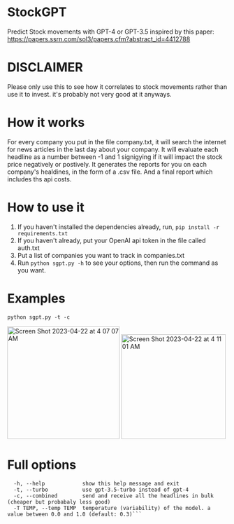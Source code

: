 # StockGPT
Predict Stock movements with GPT-4 or GPT-3.5
inspired by this paper: https://papers.ssrn.com/sol3/papers.cfm?abstract_id=4412788

# DISCLAIMER
Please only use this to see how it correlates to stock movements rather than use it to invest.
it's probably not very good at it anyways.

# How it works
For every company you put in the file company.txt, it will search the internet for news articles in the last day about your company.
It will evaluate each headline as a number between -1 and 1 signigying if it will impact the stock price negatively or postively.
It generates the reports for you on each company's healdines, in the form of a .csv file. And a final report which includes ths api costs.

# How to use it
1. If you haven't installed the dependencies already, run, ```pip install -r requirements.txt```
2. If you haven't already, put your OpenAI api token in the file called auth.txt
3. Put a list of companies you want to track in companies.txt
4. Run ```python sgpt.py -h``` to see your options, then run the command as you want.

# Examples
```python sgpt.py -t -c```

<img width="257" alt="Screen Shot 2023-04-22 at 4 07 07 AM" src="https://user-images.githubusercontent.com/29033313/233757108-6ddd34af-e3df-4bb4-a71c-34519166e785.png">

<img width="239" alt="Screen Shot 2023-04-22 at 4 11 01 AM" src="https://user-images.githubusercontent.com/29033313/233757155-63018c25-6a6f-4f19-ade4-cc0f0a43610c.png">

# Full options
```optional arguments:
  -h, --help            show this help message and exit
  -t, --turbo           use gpt-3.5-turbo instead of gpt-4
  -c, --combined        send and receive all the headlines in bulk (cheaper but probabaly less good)
  -T TEMP, --temp TEMP  temperature (variability) of the model. a value between 0.0 and 1.0 (default: 0.3)```
